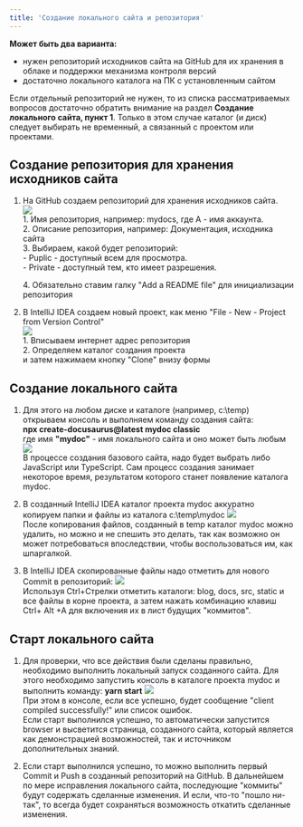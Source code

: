 ```yaml
---
title: 'Создание локального сайта и репозитория'
---
```


**Может быть два варианта:**
- нужен репозиторий исходников сайта на GitHub для их хранения в облаке и поддержки механизма контроля версий  
- достаточно локального каталога на ПК с установленным сайтом

Если отдельный репозиторий не нужен, то из списка рассматриваемых вопросов достаточно обратить внимание на раздел **Создание локального сайта, пункт 1**. Только в этом случае каталог (и диск) следует выбирать не временный, а связанный с проектом или проектами.  

## Создание репозитория для хранения исходников сайта
1.  На GitHub создаем репозиторий для хранения исходников сайта.   
    ![](img/create_local1.png)   
    1\. Имя репозитория, например: mydocs, где A - имя аккаунта.      
    2\. Описание репозитория, например: Документация, исходника сайта   
    3\. Выбираем, какой будет репозиторий:   
        - Puplic - доступный всем для просмотра.   
        - Private - доступный тем, кто имеет разрешения.   

    4\. Обязательно ставим галку "Add a README file" для инициализации репозитория    

2.  В IntelliJ IDEA создаем новый проект, как меню "File - New - Project from Version Control"    
    ![](img/create_local2.png)  
    1\. Вписываем интернет адрес репозитория  
    2\. Определяем каталог создания проекта  
    и затем нажимаем кнопку "Clone" внизу формы


## Создание локального сайта
1.  Для этого на любом диске и каталоге (например, c:\temp) открываем консоль и выполняем команду создания сайта:  
    **npx create-docusaurus@latest mydoc classic**   
    где имя **"mydoc"** - имя локального сайта и оно может быть любым
    ![](img/create_local3.png)  
    В процессе создания базового сайта, надо будет выбрать либо JavaScript или TypeScript. 
    Сам процесс создания занимает некоторое время, результатом которого станет появление каталога mydoc.

2.  В созданный IntelliJ IDEA каталог проекта mydoc аккуратно копируем папки и файлы из каталога c:\temp\mydoc
    ![](img/create_local4.png)  
    После копирования файлов, созданный в temp каталог mydoc можно удалить, но можно и не спешить это делать, так как возможно он может потребоваться впоследствии, чтобы воспользоваться им, как шпаргалкой.  

3.  В IntelliJ IDEA скопированные файлы надо отметить для нового Commit в репозиторий:
    ![](img/create_local5.png)   
    Используя Ctrl+Стрелки отметить каталоги: blog, docs, src, static и все файлы в корне проекта, а затем нажать комбинацию клавиш Ctrl+ Alt +A для включения их в лист будущих "коммитов". 


## Старт локального сайта
1.  Для проверки, что все действия были сделаны правильно, необходимо выполнить локальный запуск созданного сайта.
    Для этого необходимо запустить консоль в каталоге проекта mydoc и выполнить команду: **yarn start**
    ![](img/create_local6.png)  
    При этом в консоле, если все успешно, будет сообщение "client compiled successfully!" или список ошибок.  
    Если старт выполнился успешно, то автоматически запустится browser и высветится страница, созданного сайта, который является как демонстрацией возможностей, так и источником дополнительных знаний.

2.  Если старт выполнился успешно, то можно выполнить первый Commit и Push в созданный репозиторий на GitHub. 
    В дальнейшем по мере исправления локального сайта, последующие "коммиты" будут содержать сделанные изменения. И если, что-то "пошло ни-так", то всегда будет сохраняться возможность откатить сделанные изменения.   
    
